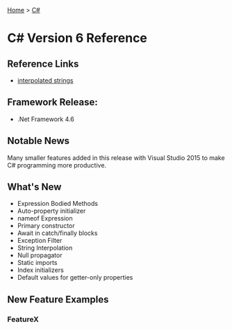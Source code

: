 [Home](../) > [C#](../csharp/)

# C# Version 6 Reference

## Reference Links

- [interpolated strings](https://docs.microsoft.com/en-us/dotnet/csharp/tutorials/exploration/interpolated-strings?tutorial-step=1)

## Framework Release:

- .Net Framework 4.6

## Notable News

Many smaller features added in this release with Visual Studio 2015 to make C# programming more productive.

## What's New

- Expression Bodied Methods
- Auto-property initializer
- nameof Expression
- Primary constructor
- Await in catch/finally blocks
- Exception Filter
- String Interpolation
- Null propagator
- Static imports
- Index initializers
- Default values for getter-only properties

## New Feature Examples

### FeatureX
